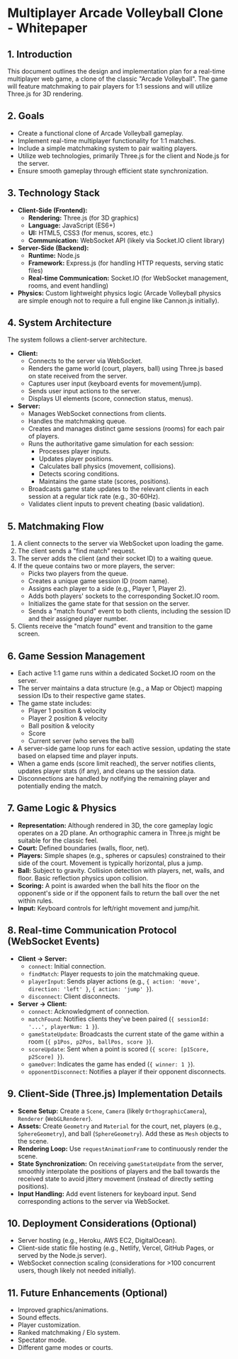 # Multiplayer Arcade Volleyball Clone - Whitepaper

## 1. Introduction

This document outlines the design and implementation plan for a real-time multiplayer web game, a clone of the classic "Arcade Volleyball". The game will feature matchmaking to pair players for 1:1 sessions and will utilize Three.js for 3D rendering.

## 2. Goals

*   Create a functional clone of Arcade Volleyball gameplay.
*   Implement real-time multiplayer functionality for 1:1 matches.
*   Include a simple matchmaking system to pair waiting players.
*   Utilize web technologies, primarily Three.js for the client and Node.js for the server.
*   Ensure smooth gameplay through efficient state synchronization.

## 3. Technology Stack

*   **Client-Side (Frontend):**
    *   **Rendering:** Three.js (for 3D graphics)
    *   **Language:** JavaScript (ES6+)
    *   **UI:** HTML5, CSS3 (for menus, scores, etc.)
    *   **Communication:** WebSocket API (likely via Socket.IO client library)
*   **Server-Side (Backend):**
    *   **Runtime:** Node.js
    *   **Framework:** Express.js (for handling HTTP requests, serving static files)
    *   **Real-time Communication:** Socket.IO (for WebSocket management, rooms, and event handling)
*   **Physics:** Custom lightweight physics logic (Arcade Volleyball physics are simple enough not to require a full engine like Cannon.js initially).

## 4. System Architecture

The system follows a client-server architecture.

*   **Client:**
    *   Connects to the server via WebSocket.
    *   Renders the game world (court, players, ball) using Three.js based on state received from the server.
    *   Captures user input (keyboard events for movement/jump).
    *   Sends user input actions to the server.
    *   Displays UI elements (score, connection status, menus).
*   **Server:**
    *   Manages WebSocket connections from clients.
    *   Handles the matchmaking queue.
    *   Creates and manages distinct game sessions (rooms) for each pair of players.
    *   Runs the authoritative game simulation for each session:
        *   Processes player inputs.
        *   Updates player positions.
        *   Calculates ball physics (movement, collisions).
        *   Detects scoring conditions.
        *   Maintains the game state (scores, positions).
    *   Broadcasts game state updates to the relevant clients in each session at a regular tick rate (e.g., 30-60Hz).
    *   Validates client inputs to prevent cheating (basic validation).

## 5. Matchmaking Flow

1.  A client connects to the server via WebSocket upon loading the game.
2.  The client sends a "find match" request.
3.  The server adds the client (and their socket ID) to a waiting queue.
4.  If the queue contains two or more players, the server:
    *   Picks two players from the queue.
    *   Creates a unique game session ID (room name).
    *   Assigns each player to a side (e.g., Player 1, Player 2).
    *   Adds both players' sockets to the corresponding Socket.IO room.
    *   Initializes the game state for that session on the server.
    *   Sends a "match found" event to both clients, including the session ID and their assigned player number.
5.  Clients receive the "match found" event and transition to the game screen.

## 6. Game Session Management

*   Each active 1:1 game runs within a dedicated Socket.IO room on the server.
*   The server maintains a data structure (e.g., a Map or Object) mapping session IDs to their respective game states.
*   The game state includes:
    *   Player 1 position & velocity
    *   Player 2 position & velocity
    *   Ball position & velocity
    *   Score
    *   Current server (who serves the ball)
*   A server-side game loop runs for each active session, updating the state based on elapsed time and player inputs.
*   When a game ends (score limit reached), the server notifies clients, updates player stats (if any), and cleans up the session data.
*   Disconnections are handled by notifying the remaining player and potentially ending the match.

## 7. Game Logic & Physics

*   **Representation:** Although rendered in 3D, the core gameplay logic operates on a 2D plane. An orthographic camera in Three.js might be suitable for the classic feel.
*   **Court:** Defined boundaries (walls, floor, net).
*   **Players:** Simple shapes (e.g., spheres or capsules) constrained to their side of the court. Movement is typically horizontal, plus a jump.
*   **Ball:** Subject to gravity. Collision detection with players, net, walls, and floor. Basic reflection physics upon collision.
*   **Scoring:** A point is awarded when the ball hits the floor on the opponent's side or if the opponent fails to return the ball over the net within rules.
*   **Input:** Keyboard controls for left/right movement and jump/hit.

## 8. Real-time Communication Protocol (WebSocket Events)

*   **Client -> Server:**
    *   `connect`: Initial connection.
    *   `findMatch`: Player requests to join the matchmaking queue.
    *   `playerInput`: Sends player actions (e.g., `{ action: 'move', direction: 'left' }`, `{ action: 'jump' }`).
    *   `disconnect`: Client disconnects.
*   **Server -> Client:**
    *   `connect`: Acknowledgment of connection.
    *   `matchFound`: Notifies clients they've been paired (`{ sessionId: '...', playerNum: 1 }`).
    *   `gameStateUpdate`: Broadcasts the current state of the game within a room (`{ p1Pos, p2Pos, ballPos, score }`).
    *   `scoreUpdate`: Sent when a point is scored (`{ score: [p1Score, p2Score] }`).
    *   `gameOver`: Indicates the game has ended (`{ winner: 1 }`).
    *   `opponentDisconnect`: Notifies a player if their opponent disconnects.

## 9. Client-Side (Three.js) Implementation Details

*   **Scene Setup:** Create a `Scene`, `Camera` (likely `OrthographicCamera`), `Renderer` (`WebGLRenderer`).
*   **Assets:** Create `Geometry` and `Material` for the court, net, players (e.g., `SphereGeometry`), and ball (`SphereGeometry`). Add these as `Mesh` objects to the scene.
*   **Rendering Loop:** Use `requestAnimationFrame` to continuously render the scene.
*   **State Synchronization:** On receiving `gameStateUpdate` from the server, smoothly interpolate the positions of players and the ball towards the received state to avoid jittery movement (instead of directly setting positions).
*   **Input Handling:** Add event listeners for keyboard input. Send corresponding actions to the server via WebSocket.

## 10. Deployment Considerations (Optional)

*   Server hosting (e.g., Heroku, AWS EC2, DigitalOcean).
*   Client-side static file hosting (e.g., Netlify, Vercel, GitHub Pages, or served by the Node.js server).
*   WebSocket connection scaling (considerations for >100 concurrent users, though likely not needed initially).

## 11. Future Enhancements (Optional)

*   Improved graphics/animations.
*   Sound effects.
*   Player customization.
*   Ranked matchmaking / Elo system.
*   Spectator mode.
*   Different game modes or courts.
